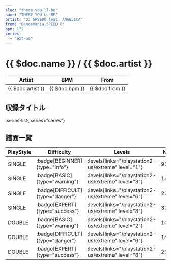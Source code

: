 ```yaml
---
slug: "there-you-ll-be"
name: "THERE YOU'LL BE"
artist: "DJ SPEEDO feat. ANGELICA"
from: "Dancemania SPEED 8"
bpm: 172
series:
  - "ext-us"
---
```


# {{ $doc.name }} / {{ $doc.artist }}

|Artist|BPM|From|
|------|---|----|
|{{ $doc.artist }}|{{ $doc.bpm }}|{{ $doc.from }}|

## 収録タイトル

:series-list{:series="series"}

## 譜面一覧

|PlayStyle|Difficulty|Levels|Notes|Movie|
|---------|----------|------|-----|-----|
|SINGLE| :badge[BEGINNER]{type="info"}| :levels{links="/playstation2-us/extreme" level="1"}|93/0||
|SINGLE| :badge[BASIC]{type="warning"}| :levels{links="/playstation2-us/extreme" level="3"}|146/10||
|SINGLE| :badge[DIFFICULT]{type="danger"}| :levels{links="/playstation2-us/extreme" level="6"}|227/14||
|SINGLE| :badge[EXPERT]{type="success"}| :levels{links="/playstation2-us/extreme" level="8"}|327/15||
|DOUBLE| :badge[BASIC]{type="warning"}| :levels{links="/playstation2-us/extreme" level="2"}|104/0||
|DOUBLE| :badge[DIFFICULT]{type="danger"}| :levels{links="/playstation2-us/extreme" level="6"}|187/15||
|DOUBLE| :badge[EXPERT]{type="success"}| :levels{links="/playstation2-us/extreme" level="8"}|294/8||
